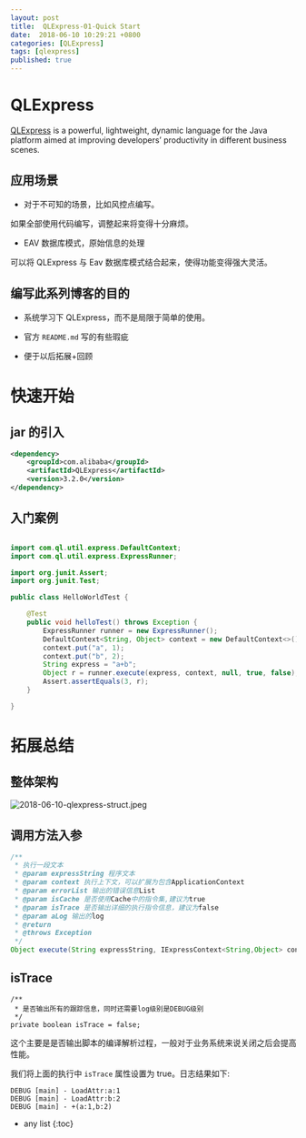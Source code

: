 ```yaml
---
layout: post
title:  QLExpress-01-Quick Start
date:  2018-06-10 10:29:21 +0800
categories: [QLExpress]
tags: [qlexpress]
published: true
---
```



# QLExpress

[QLExpress](https://github.com/alibaba/QLExpress) is a powerful, lightweight, 
dynamic language for the Java platform aimed at improving developers’ productivity in different business scenes.

## 应用场景

- 对于不可知的场景，比如风控点编写。

如果全部使用代码编写，调整起来将变得十分麻烦。

- EAV 数据库模式，原始信息的处理

可以将 QLExpress 与 Eav 数据库模式结合起来，使得功能变得强大灵活。

## 编写此系列博客的目的

- 系统学习下 QLExpress，而不是局限于简单的使用。

- 官方 `README.md` 写的有些瑕疵

- 便于以后拓展+回顾

# 快速开始

## jar 的引入

```xml
<dependency>
    <groupId>com.alibaba</groupId>
    <artifactId>QLExpress</artifactId>
    <version>3.2.0</version>
</dependency>
```

## 入门案例


```java

import com.ql.util.express.DefaultContext;
import com.ql.util.express.ExpressRunner;

import org.junit.Assert;
import org.junit.Test;

public class HelloWorldTest {

    @Test
    public void helloTest() throws Exception {
        ExpressRunner runner = new ExpressRunner();
        DefaultContext<String, Object> context = new DefaultContext<>();
        context.put("a", 1);
        context.put("b", 2);
        String express = "a+b";
        Object r = runner.execute(express, context, null, true, false);
        Assert.assertEquals(3, r);
    }

}
```

# 拓展总结

## 整体架构

![2018-06-10-qlexpress-struct.jpeg](https://raw.githubusercontent.com/houbb/resource/master/img/java/qlexpress/2018-06-10-qlexpress-struct.jpeg)

## 调用方法入参

```java
/**
 * 执行一段文本
 * @param expressString 程序文本
 * @param context 执行上下文，可以扩展为包含ApplicationContext
 * @param errorList 输出的错误信息List
 * @param isCache 是否使用Cache中的指令集,建议为true
 * @param isTrace 是否输出详细的执行指令信息，建议为false
 * @param aLog 输出的log
 * @return
 * @throws Exception
 */
Object execute(String expressString, IExpressContext<String,Object> context,List<String> errorList, boolean isCache, boolean isTrace, Log aLog);
```

## isTrace

```
/**
 * 是否输出所有的跟踪信息，同时还需要log级别是DEBUG级别
 */
private boolean isTrace = false;
```

这个主要是是否输出脚本的编译解析过程，一般对于业务系统来说关闭之后会提高性能。

我们将上面的执行中 `isTrace` 属性设置为 true。日志结果如下:

```
DEBUG [main] - LoadAttr:a:1
DEBUG [main] - LoadAttr:b:2
DEBUG [main] - +(a:1,b:2)
```


* any list
{:toc}







